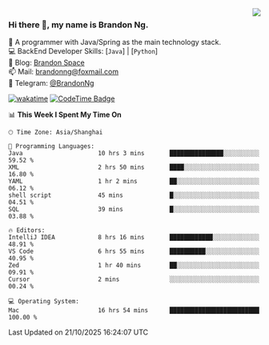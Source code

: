 <img  align="right" src="https://github-readme-stats-brandon0824.vercel.app/api/top-langs/?username=brandon0824&layout=compact">

### Hi there 👋, my name is Brandon Ng.

🌱 A programmer with Java/Spring as the main technology stack.  
💻 BackEnd Developer Skills: [`Java`] | [`Python`]  
📝 Blog: [Brandon Space](https://blog.brandonng.cc)  
📫 Mail: brandonng@foxmail.com  
📰 Telegram: [@BrandonNg](https://t.me/BrandonNg24)  

[![wakatime](https://wakatime.com/badge/user/940cafbf-f9d5-4b24-9a07-19bb072f52bb.svg)](https://wakatime.com/@940cafbf-f9d5-4b24-9a07-19bb072f52bb)
[![CodeTime Badge](https://shields.jannchie.com/endpoint?style=plastic&color=&url=https%3A%2F%2Fapi.codetime.dev%2Fv3%2Fusers%2Fshield%3Fuid%3D128%26minutes%3D10080)](https://codetime.dev)

<!--START_SECTION:waka-->
📊 **This Week I Spent My Time On** 

```text
🕑︎ Time Zone: Asia/Shanghai

💬 Programming Languages: 
Java                     10 hrs 3 mins       ███████████████░░░░░░░░░░   59.52 % 
XML                      2 hrs 50 mins       ████░░░░░░░░░░░░░░░░░░░░░   16.80 % 
YAML                     1 hr 2 mins         ██░░░░░░░░░░░░░░░░░░░░░░░   06.12 % 
shell script             45 mins             █░░░░░░░░░░░░░░░░░░░░░░░░   04.51 % 
SQL                      39 mins             █░░░░░░░░░░░░░░░░░░░░░░░░   03.88 % 

🔥 Editors: 
IntelliJ IDEA            8 hrs 16 mins       ████████████░░░░░░░░░░░░░   48.91 % 
VS Code                  6 hrs 55 mins       ██████████░░░░░░░░░░░░░░░   40.95 % 
Zed                      1 hr 40 mins        ██░░░░░░░░░░░░░░░░░░░░░░░   09.91 % 
Cursor                   2 mins              ░░░░░░░░░░░░░░░░░░░░░░░░░   00.24 % 

💻 Operating System: 
Mac                      16 hrs 54 mins      █████████████████████████   100.00 % 
```


 Last Updated on 21/10/2025 16:24:07 UTC
<!--END_SECTION:waka-->
